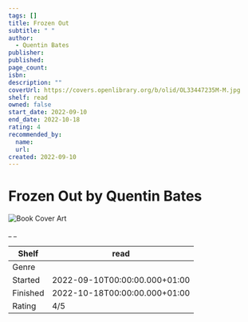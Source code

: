 ```yaml
---
tags: []
title: Frozen Out
subtitle: " "
author:
  - Quentin Bates
publisher:
published:
page_count:
isbn:
description: ""
coverUrl: https://covers.openlibrary.org/b/olid/OL33447235M-M.jpg
shelf: read
owned: false
start_date: 2022-09-10
end_date: 2022-10-18
rating: 4
recommended_by:
  name:
  url:
created: 2022-09-10
---
```


# Frozen Out by Quentin Bates

![Book Cover Art](https://covers.openlibrary.org/b/olid/OL33447235M-M.jpg)

_ _

| Shelf | read |
| --- | --- |
| Genre |  |
| Started | 2022-09-10T00:00:00.000+01:00 |
| Finished | 2022-10-18T00:00:00.000+01:00 |
| Rating | 4/5 |
